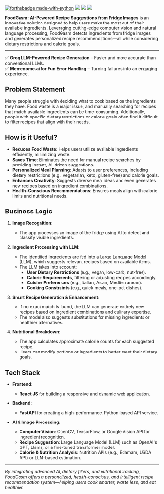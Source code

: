 [![forthebadge made-with-python](http://ForTheBadge.com/images/badges/made-with-python.svg)](https://www.python.org/)
<a href="https://reactjs.org/"><img src="https://img.shields.io/badge/React%20JS-v17.0.2-blue?style=for-the-badge&logo=react" /></a>
<a href="https://fastapi.tiangolo.com/"><img src="https://img.shields.io/badge/FastAPI-v0.70-blue?style=for-the-badge&logo=fastapi" /></a>
<a href="https://www.tensorflow.org/"><img src="https://img.shields.io/badge/TensorFlow-v2.4.0-orange?style=for-the-badge&logo=tensorflow" /></a>


**FoodGasm: AI-Powered Recipe Suggestions from Fridge Images** is an innovative solution designed to help users make the most out of their available ingredients. Leveraging cutting-edge computer vision and natural language processing, FoodGasm detects ingredients from fridge images and generates personalized recipe recommendations—all while considering dietary restrictions and calorie goals.

---

✅ **Groq LLM-Powered Recipe Generation** – Faster and more accurate than conventional LLMs.  
✅ **Memenome.ai for Fun Error Handling** – Turning failures into an engaging experience.  


## **Problem Statement**  
Many people struggle with deciding what to cook based on the ingredients they have. Food waste is a major issue, and manually searching for recipes that match available ingredients can be time-consuming. Additionally, people with specific dietary restrictions or calorie goals often find it difficult to filter recipes that align with their needs.

## **How is it Useful?**  
- **Reduces Food Waste**: Helps users utilize available ingredients efficiently, minimizing waste.  
- **Saves Time**: Eliminates the need for manual recipe searches by providing instant, AI-driven suggestions.  
- **Personalized Meal Planning**: Adapts to user preferences, including dietary restrictions (e.g., vegetarian, keto, gluten-free) and calorie goals.  
- **Enhances Creativity**: Suggests diverse meal ideas and even generates new recipes based on ingredient combinations.  
- **Health-Conscious Recommendations**: Ensures meals align with calorie limits and nutritional needs.

## **Business Logic**  
1. **Image Recognition**:  
   - The app processes an image of the fridge using AI to detect and classify visible ingredients.

2. **Ingredient Processing with LLM**:  
   - The identified ingredients are fed into a Large Language Model (LLM), which suggests relevant recipes based on available items.  
   - The LLM takes into account:  
     - **User Dietary Restrictions** (e.g., vegan, low-carb, nut-free).  
     - **Calorie Requirements**, filtering or adjusting recipes accordingly.  
     - **Cuisine Preferences** (e.g., Italian, Asian, Mediterranean).  
     - **Cooking Constraints** (e.g., quick meals, one-pot dishes).

3. **Smart Recipe Generation & Enhancement**:  
   - If no exact match is found, the LLM can generate entirely new recipes based on ingredient combinations and culinary expertise.  
   - The model also suggests substitutions for missing ingredients or healthier alternatives.

4. **Nutritional Breakdown**:  
   - The app calculates approximate calorie counts for each suggested recipe.  
   - Users can modify portions or ingredients to better meet their dietary goals.

## **Tech Stack**  
- **Frontend**:  
  - **React JS** for building a responsive and dynamic web application.
  
- **Backend**:  
  - **FastAPI** for creating a high-performance, Python-based API service.
  
- **AI & Image Processing**:  
  - **Computer Vision**: OpenCV, TensorFlow, or Google Vision API for ingredient recognition.  
  - **Recipe Suggestion**: Large Language Model (LLM) such as OpenAI's GPT, Llama, or a fine-tuned transformer model.  
  - **Calorie & Nutrition Analysis**: Nutrition APIs (e.g., Edamam, USDA API) or LLM-based estimation.

---

*By integrating advanced AI, dietary filters, and nutritional tracking, FoodGasm offers a personalized, health-conscious, and intelligent recipe recommendation system—helping users cook smarter, waste less, and eat healthier.*
